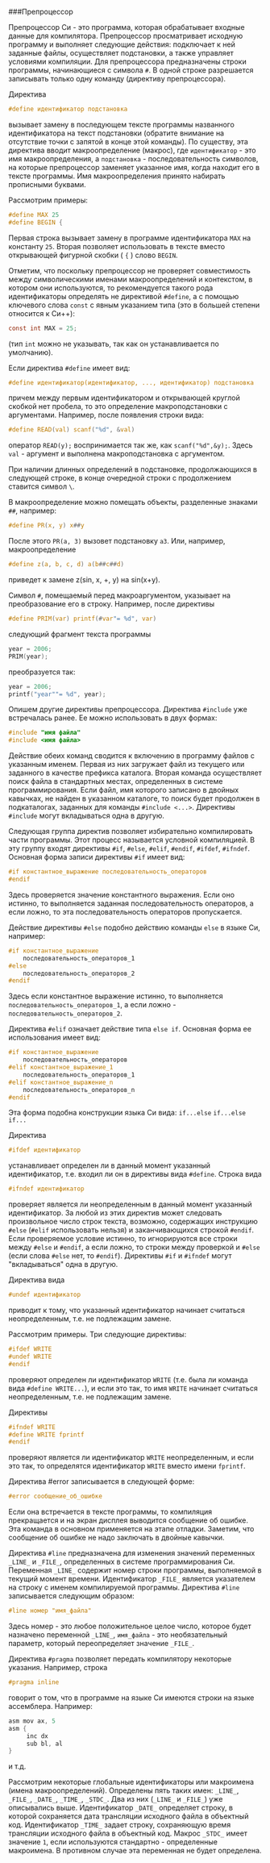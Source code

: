 ###Препроцессор

Препроцессор Си - это программа, которая обрабатывает входные данные для компилятора. Препроцессор просматривает исходную программу и выполняет следующие действия: подключает к ней заданные файлы, осуществляет подстановки, а также управляет условиями компиляции. Для препроцессора предназначены строки программы, начинающиеся с символа `#`. В одной строке разрешается записывать только одну команду (директиву препроцессора).

Директива

```c
#define идентификатор подстановка
```

вызывает замену в последующем тексте программы названного идентификатора на текст подстановки (обратите внимание на отсутствие точки с запятой в конце этой команды). По существу, эта директива вводит макроопределение (макрос), где `идентификатор` - это имя макроопределения, а `подстановка` - последовательность символов, на которые препроцессор заменяет указанное имя, когда находит его в тексте программы. Имя макроопределения принято набирать прописными буквами.

Рассмотрим примеры:

```c
#define MAX 25
#define BEGIN {
```

Первая строка вызывает замену в программе идентификатора `MAX` на константу `25`\. Вторая позволяет использовать в тексте вместо открывающей фигурной скобки ( `{` ) слово `BEGIN`.

Отметим, что поскольку препроцессор не проверяет совместимость между символическими именами макроопределений и контекстом, в котором они используются, то рекомендуется такого рода идентификаторы определять не директивой `#define`, а с помощью ключевого слова `const` с явным указанием типа (это в большей степени относится к Си++):

```c
const int MAX = 25;
```

(тип `int` можно не указывать, так как он устанавливается по умолчанию).

Если директива `#define` имеет вид:

```c
#define идентификатор(идентификатор, ..., идентификатор) подстановка
```

причем между первым идентификатором и открывающей круглой скобкой нет пробела, то это определение макроподстановки с аргументами. Например, после появления строки вида:

```c
#define READ(val) scanf("%d", &val)
```

оператор `READ(y);` воспринимается так же, как `scanf("%d",&y);`. Здесь `val` - аргумент и выполнена макроподстановка с аргументом.

При наличии длинных определений в подстановке, продолжающихся в следующей строке, в конце очередной строки с продолжением ставится символ `\`.

В макроопределение можно помещать объекты, разделенные знаками `##`, например:

```c
#define PR(x, у) x##y
```

После этого `PR(а, 3)` вызовет подстановку `а3`\. Или, например, макроопределение

```c
#define z(a, b, c, d) a(b##c##d)
```

приведет к замене z(sin, x, +, y) на sin(x+y).

Символ `#`, помещаемый перед макроаргументом, указывает на преобразование его в строку. Например, после директивы

```c
#define PRIM(var) printf(#var"= %d", var)
```

следующий фрагмент текста программы

```c
year = 2006;
PRIM(year);
```

преобразуется так:

```c
year = 2006;
printf("year""= %d", year);
```

Опишем другие директивы препроцессора. Директива `#include` уже встречалась ранее. Ее можно использовать в двух формах:

```c
#include "имя файла"
#include <имя файла>
```

Действие обеих команд сводится к включению в программу файлов с указанным именем. Первая из них загружает файл из текущего или заданного в качестве префикса каталога. Вторая команда осуществляет поиск файла в стандартных местах, определенных в системе программирования. Если файл, имя которого записано в двойных кавычках, не найден в указанном каталоге, то поиск будет продолжен в подкаталогах, заданных для команды `#include <...>`. Директивы `#include` могут вкладываться одна в другую.

Следующая группа директив позволяет избирательно компилировать части программы. Этот процесс называется условной компиляцией. В эту группу входят директивы `#if`, `#else`, `#elif`, `#endif`, `#ifdef`, `#ifndef`. Основная форма записи директивы `#if` имеет вид:

```c
#if константное_выражение последовательность_операторов
#endif
```

Здесь проверяется значение константного выражения. Если оно истинно, то выполняется заданная последовательность операторов, а если ложно, то эта последовательность операторов пропускается.

Действие директивы `#else` подобно действию команды `else` в языке Си, например:

```c
#if константное_выражение
    последовательность_операторов_1
#else
    последовательность_операторов_2
#endif
```

Здесь если константное выражение истинно, то выполняется `последовательность_операторов_1`, а если ложно - `последовательность_операторов_2`.

Директива `#elif` означает действие типа `else if`. Основная форма ее использования имеет вид:

```c
#if константное_выражение
    последовательность_операторов
#elif константное_выражение_1
    последовательность_операторов_1
#elif константное_выражение_n
    последовательность_операторов_n
#endif
```

Эта форма подобна конструкции языка Си вида: `if...else` `if...else` `if...`

Директива

```c
#ifdef идентификатор
```

устанавливает определен ли в данный момент указанный идентификатор, т.е. входил ли он в директивы вида `#define`. Строка вида

```c
#ifndef идентификатор
```

проверяет является ли неопределенным в данный момент указанный идентификатор. За любой из этих директив может следовать произвольное число строк текста, возможно, содержащих инструкцию `#else` (`#elif` использовать нельзя) и заканчивающихся строкой `#endif`. Если проверяемое условие истинно, то игнорируются все строки между `#else` и `#endif`, а если ложно, то строки между проверкой и `#else` (если слова `#else` нет, то `#endif`). Директивы `#if` и `#ifndef` могут "вкладываться" одна в другую.

Директива вида

```c
#undef идентификатор
```

приводит к тому, что указанный идентификатор начинает считаться неопределенным, т.е. не подлежащим замене.

Рассмотрим примеры. Три следующие директивы:

```c
#ifdef WRITE
#undef WRITE
#endif
```

проверяют определен ли идентификатор `WRITE` (т.е. была ли команда вида `#define WRITE...`), и если это так, то имя `WRITE` начинает считаться неопределенным, т.е. не подлежащим замене.

Директивы

```c
#ifndef WRITE
#define WRITE fprintf
#endif
```

проверяют является ли идентификатор `WRITE` неопределенным, и если это так, то определятся идентификатор `WRITE` вместо имени `fprintf`.

Директива #error записывается в следующей форме:

```c
#error сообщение_об_ошибке
```

Если она встречается в тексте программы, то компиляция прекращается и на экран дисплея выводится сообщение об ошибке. Эта команда в основном применяется на этапе отладки. Заметим, что сообщение об ошибке не надо заключать в двойные кавычки.

Директива `#line` предназначена для изменения значений переменных `_LINE_` и `_FILE_`, определенных в системе программирования Си. Переменная `_LINE_` содержит номер строки программы, выполняемой в текущий момент времени. Идентификатор `_FILE_` является указателем на строку с именем компилируемой программы. Директива `#line` записывается следующим образом:

```c
#line номер "имя_файла"
```

Здесь номер - это любое положительное целое число, которое будет назначено переменной `_LINE_`, `имя_файла` - это необязательный параметр, который переопределяет значение `_FILE_`.

Директива `#pragma` позволяет передать компилятору некоторые указания. Например, строка

```c
#pragma inline
```

говорит о том, что в программе на языке Си имеются строки на языке ассемблера. Например:

```c
asm mov ax, 5
asm {
     inc dx
     sub bl, al
}
```

и т.д.

Рассмотрим некоторые глобальные идентификаторы или макроимена (имена макроопределений). Определены пять таких имен: `_LINE_`, `_FILE_`, `_DATE_`, `_TIME_`, `_STDC_`. Два из них (`_LINE_` и `_FILE_`) уже описывались выше. Идентификатор `_DATE_` определяет строку, в которой сохраняется дата трансляции исходного файла в объектный код. Идентификатор `_TIME_` задает строку, сохраняющую время трансляции исходного файла в объектный код. Макрос `_STDC_` имеет значение `1`, если используются стандартно - определенные макроимена. В противном случае эта переменная не будет определена.